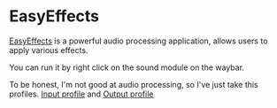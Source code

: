 # EasyEffects

[EasyEffects](https://github.com/wwmm/easyeffects/) is a powerful audio processing
application, allows users to apply various effects.

You can run it by right click on the sound module on the waybar.

To be honest, I'm not good at audio processing, so I've just take this profiles.
[Input profile](https://github.com/jtrv/dotfiles/blob/morpheus/.config/easyeffects/input/fifine_male_voice_noise_reduction.json)
 and [Output profile](https://github.com/BayouGuru67/EasyEffects_Presets/blob/main/)
